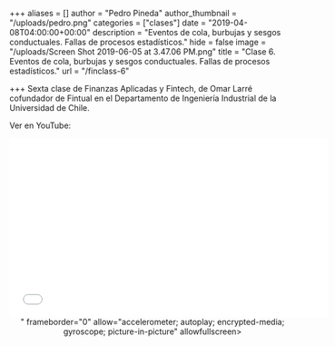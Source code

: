 +++
aliases = []
author = "Pedro Pineda"
author_thumbnail = "/uploads/pedro.png"
categories = ["clases"]
date = "2019-04-08T04:00:00+00:00"
description = "Eventos de cola, burbujas y sesgos conductuales. Fallas de procesos estadísticos."
hide = false
image = "/uploads/Screen Shot 2019-06-05 at 3.47.06 PM.png"
title = "Clase 6. Eventos de cola, burbujas y sesgos conductuales. Fallas de procesos estadísticos."
url = "/finclass-6"

+++
Sexta clase de Finanzas Aplicadas y Fintech, de Omar Larré cofundador de Fintual en el Departamento de Ingeniería Industrial de la Universidad de Chile.

Ver en YouTube:

<div style="text-align:center">  
<iframe width="560" height="315" src="<iframe width="560" height="315" src="[https://www.youtube.com/embed/29xGxS5-wZ8](https://www.youtube.com/embed/29xGxS5-wZ8 "https://www.youtube.com/embed/29xGxS5-wZ8")" frameborder="0" allow="accelerometer; autoplay; encrypted-media; gyroscope; picture-in-picture" allowfullscreen></iframe>" frameborder="0" allow="accelerometer; autoplay; encrypted-media; gyroscope; picture-in-picture" allowfullscreen></iframe>  
</div>